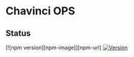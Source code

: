 # Chavinci OPS
## Status
[![npm version][npm-image]][npm-url] [![Version](https://img.shields.io/npm/v/npm.svg?logo=npm)](https://www.npmjs.com/package/chavinci-ops)


